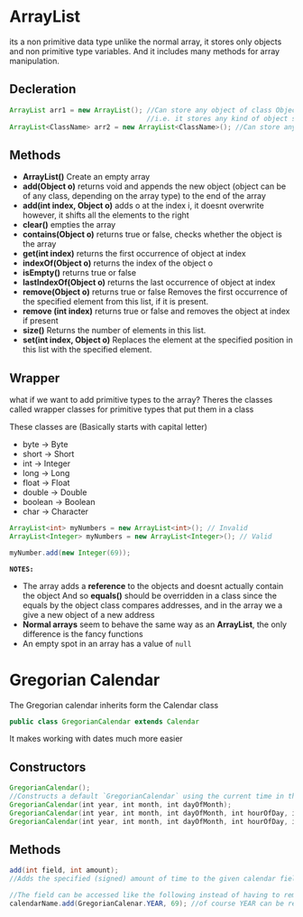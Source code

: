 # ArrayList
its a non primitive data type unlike the normal array, it stores only objects and non primitive type variables. And it includes many methods for array manipulation.

## Decleration
```java
ArrayList arr1 = new ArrayList(); //Can store any object of class Object and its subclasses
								  //i.e. it stores any kind of object since everything inherits from the Object class	
ArrayList<ClassName> arr2 = new ArrayList<ClassName>(); //Can store any object of class ClassName and its subclasses
```

## Methods
- **ArrayList()** Create an empty array
- **add(Object o)** returns void and appends the new object (object can be of any class, depending on the array type) to the end of the array
- **add(int index, Object o)** adds o at the index i, it doesnt overwrite however, it shifts all the elements to the right
- **clear()** empties the array
- **contains(Object  o)** returns true or false, checks whether the object is the array
- **get(int index)** returns the first occurrence of object at index 
- **indexOf(Object o)** returns the index of the object o
- **isEmpty()** returns true or false
- **lastIndexOf(Object o)** returns the last occurrence of object at index 
- **remove(Object o)** returns true or false Removes the first occurrence of the specified element from this list, if it is present.
- **remove (int index)**  returns true or false and removes the object at index if present
- **size()** Returns the number of elements in this list.
- **set(int index, Object o)** Replaces the element at the specified position in this list with the specified element.

## Wrapper
what if we want to add primitive types to the array? Theres the classes called wrapper classes for primitive types that put them in a class

These classes are (Basically starts with capital letter)
- byte -> Byte
- short -> Short
- int -> Integer
- long -> Long
- float -> Float
- double -> Double
- boolean -> Boolean
- char -> Character

```java
ArrayList<int> myNumbers = new ArrayList<int>(); // Invalid
ArrayList<Integer> myNumbers = new ArrayList<Integer>(); // Valid

myNumber.add(new Integer(69));
```

**`NOTES:`**
- The array adds a **reference** to the objects and doesnt actually contain the object
	And so **equals()** should be overridden in a class since the equals by the object class compares addresses, and in the array we a give a new object of a new address
- **Normal arrays** seem to behave the same way as an **ArrayList**, the only difference is the fancy functions
- An empty spot in an array has a value of `null`
# Gregorian Calendar
The Gregorian calendar inherits form the Calendar class
```java
public class GregorianCalendar extends Calendar
```
It makes working with dates much more easier

## Constructors
```java
GregorianCalendar();
//Constructs a default `GregorianCalendar` using the current time in the default time zone with the default format locale.
GregorianCalendar(int year, int month, int dayOfMonth);
GregorianCalendar(int year, int month, int dayOfMonth, int hourOfDay, int minute);
GregorianCalendar(int year, int month, int dayOfMonth, int hourOfDay, int minute, int second);
```

## Methods 
```java
add(int field, int amount);
//Adds the specified (signed) amount of time to the given calendar field, based on the calendar's rules.

//The field can be accessed like the following instead of having to remeber their numbers
calendarName.add(GregorianCalenar.YEAR, 69); //of course YEAR can be replaced by DAY or MINUTE and such 
```